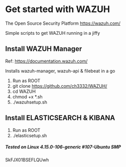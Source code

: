 # Get started with WAZUH 
The Open Source Security Platform https://wazuh.com/

Simple scripts to get WAZUH running in a jiffy

## Install WAZUH Manager

Ref: https://documentation.wazuh.com/

Installs wazuh-manager, wazuh-api & filebeat in a go

1. Run as ROOT
2. git clone https://github.com/ch3332/WAZUH/
3. cd WAZUH
4. chmod  +x  *.sh
5. ./wazuhsetup.sh 

## Install ELASTICSEARCH & KIBANA


1. Run as ROOT
2. ./elasticsetup.sh




##### Tested on Linux 4.15.0-106-generic #107-Ubuntu SMP 
SkFJX01BSEFLQUwh
